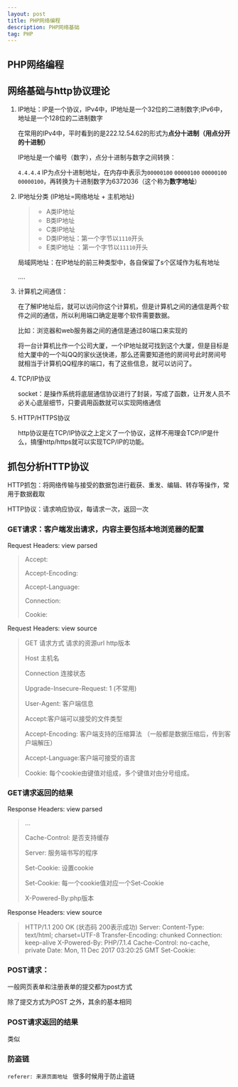 ```yaml
---
layout: post
title: PHP网络编程
description: PHP网络基础
tag: PHP
---
```


##  PHP网络编程

## 网络基础与http协议理论

1. IP地址：IP是一个协议，IPv4中，IP地址是一个32位的二进制数字;IPv6中，地址是一个128位的二进制数字

   在常用的IPv4中，平时看到的是222.12.54.62的形式为**点分十进制（用点分开的十进制）**

   IP地址是一个编号（数字），点分十进制与数字之间转换：

   `4.4.4.4` IP为点分十进制地址，在内存中表示为`00000100` `00000100` `00000100` `00000100`，再转换为十进制数字为6372036（这个称为**数字地址**）

2. IP地址分类 (IP地址=网络地址 + 主机地址)

   > * A类IP地址
   > * B类IP地址
   > * C类IP地址
   > * D类IP地址：第一个字节以`1110`开头
   > * E类IP地址 ：第一个字节以`11110`开头 

   局域网地址：在IP地址的前三种类型中，各自保留了s个区域作为私有地址

   ....

3. 计算机之间通信：

   在了解IP地址后，就可以访问你这个计算机，但是计算机之间的通信是两个软件之间的通信，所以利用端口确定是哪个软件需要数据。

   比如：浏览器和web服务器之间的通信是通过80端口来实现的

   将一台计算机比作一个公司大厦，一个IP地址就可找到这个大厦，但是目标是给大厦中的一个叫QQ的家伙送快递，那么还需要知道他的房间号此时房间号就相当于计算机QQ程序的端口，有了这些信息，就可以访问了。

4. TCP/IP协议

   socket：是操作系统将底层通信协议进行了封装，写成了函数，让开发人员不必关心底层细节，只要调用函数就可以实现网络通信

5. HTTP/HTTPS协议

   http协议是在TCP/IP协议之上定义了一个协议，这样不用理会TCP/IP是什么，搞懂http/https就可以实现TCP/IP的功能。

## 抓包分析HTTP协议

HTTP抓包：将网络传输与接受的数据包进行截获、重发、编辑、转存等操作，常用于数据截取

HTTP协议：请求响应协议，每请求一次，返回一次

### GET请求：客户端发出请求，内容主要包括本地浏览器的配置

Request Headers: view parsed  

> Accept:
>
> Accept-Encoding:
>
> Accept-Language:
>
> Connection:
>
> Cookie:

Request Headers: view source

> GET  请求方式  请求的资源url http版本
>
> Host 主机名
>
> Connection 连接状态
>
> Upgrade-Insecure-Request: 1 (不常用)
>
> User-Agent:  客户端信息
>
> Accept:客户端可以接受的文件类型
>
> Accept-Encoding: 客户端支持的压缩算法 （一般都是数据压缩后，传到客户端解压）
>
> Accept-Language:客户端可接受的语言
>
> Cookie: 每个cookie由键值对组成，多个键值对由分号组成。

### GET请求返回的结果

Response Headers: view parsed  

> ...
>
> Cache-Control: 是否支持缓存
>
> Server:  服务端书写的程序
>
> Set-Cookie: 设置cookie
>
> Set-Cookie: 每一个cookie值对应一个Set-Cookie
>
> X-Powered-By:php版本

Response Headers: view source

> HTTP/1.1 200 OK  (状态码 200表示成功)
> Server:
> Content-Type: text/html; charset=UTF-8
> Transfer-Encoding: chunked
> Connection: keep-alive
> X-Powered-By: PHP/7.1.4
> Cache-Control: no-cache, private
> Date: Mon, 11 Dec 2017 03:20:25 GMT
> Set-Cookie: 

### POST请求：

一般网页表单和注册表单的提交都为post方式

除了提交方式为POST 之外，其余的基本相同

### POST请求返回的结果

类似

### 防盗链

`referer: 来源页面地址 ` 很多时候用于防止盗链

